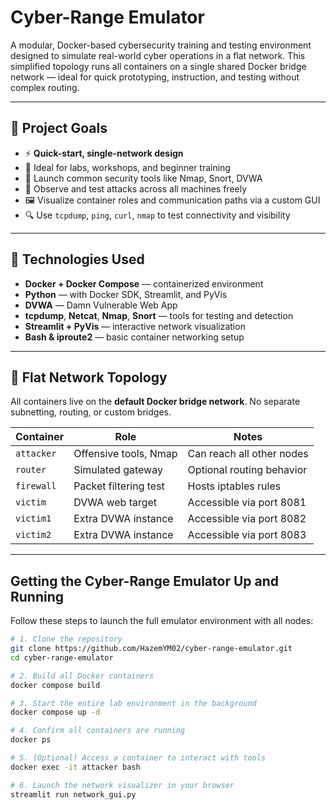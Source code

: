 # Cyber-Range Emulator

A modular, Docker-based cybersecurity training and testing environment designed to simulate real-world cyber operations in a flat network. This simplified topology runs all containers on a single shared Docker bridge network — ideal for quick prototyping, instruction, and testing without complex routing.

---

## 🚀 Project Goals

- ⚡ **Quick-start, single-network design**
- 🎯 Ideal for labs, workshops, and beginner training
- 🧰 Launch common security tools like Nmap, Snort, DVWA
- 📡 Observe and test attacks across all machines freely
- 🖼️ Visualize container roles and communication paths via a custom GUI
- 🔍 Use `tcpdump`, `ping`, `curl`, `nmap` to test connectivity and visibility

---

## 🧰 Technologies Used

- **Docker + Docker Compose** — containerized environment
- **Python** — with Docker SDK, Streamlit, and PyVis
- **DVWA** — Damn Vulnerable Web App
- **tcpdump**, **Netcat**, **Nmap**, **Snort** — tools for testing and detection
- **Streamlit + PyVis** — interactive network visualization
- **Bash & iproute2** — basic container networking setup

---

## 🔄 Flat Network Topology

All containers live on the **default Docker bridge network**. No separate subnetting, routing, or custom bridges.

| Container    | Role                  | Notes                        |
|--------------|-----------------------|------------------------------|
| `attacker`   | Offensive tools, Nmap | Can reach all other nodes   |
| `router`     | Simulated gateway     | Optional routing behavior   |
| `firewall`   | Packet filtering test | Hosts iptables rules        |
| `victim`     | DVWA web target       | Accessible via port 8081    |
| `victim1`    | Extra DVWA instance   | Accessible via port 8082    |
| `victim2`    | Extra DVWA instance   | Accessible via port 8083    |

---

## Getting the Cyber-Range Emulator Up and Running

Follow these steps to launch the full emulator environment with all nodes:

```bash
# 1. Clone the repository
git clone https://github.com/HazemYM02/cyber-range-emulator.git
cd cyber-range-emulator

# 2. Build all Docker containers
docker compose build

# 3. Start the entire lab environment in the background
docker compose up -d

# 4. Confirm all containers are running
docker ps

# 5. (Optional) Access a container to interact with tools
docker exec -it attacker bash

# 6. Launch the network visualizer in your browser
streamlit run network_gui.py
